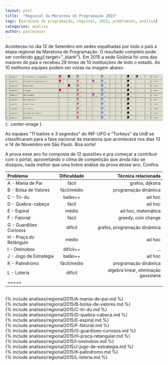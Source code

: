 ```yaml
---
layout: post
title:  "Regional da Maratona de Programação 2015"
tags: [maratona de programação, regional, 2015, problemset, analise]
categories: analise
author: paulocezar
---
```


Aconteceu no dia 12 de Setembro em sedes espalhadas por todo o país a etapa
regional da Maratona de Programação. O resultado completo pode ser conferido
[aqui][resultados-regional-2015]{:target="_blank"}. Em 2015 a sede Goiânia
foi uma das maiores do país e recebeu 29 times de 10 instituições de todo o
estado. As 10 melhores equipes podem ser vistas na imagem abaixo.

![Top 10 - Regional Maratona de Programação 2015 - Sede Goiânia](/_assets/images/gogo-results-2015.png){: .center-image }

As equipes "11 balões e 3 segredos" do INF-UFG e "Turkeys" da UnB se
classificaram para a fase nacional da maratona que acontecerá nos dias
13 e 14 de Novembro em São Paulo. Boa sorte!

A prova esse ano foi composta de 12 questões e pra começar a contribuir com o
portal, aproveitando o clima de competição que ainda não se dissipou, nada
melhor que uma breve análise da prova desse ano. Confira.

| Problema              | Dificuldade   | Técnica relacionada                  |
|:----------------------|:-------------:|-------------------------------------:|
|A - Mania de Par       | fácil         | grafos, dijkstra                     |
|B - Bolsa de Valores   | fácil/médio   | programação dinâmica                 |
|C - Tri-du             | balão++       | ad hoc                               |
|D - Quebra-cabeça      | fácil         | ad hoc                               |
|E - Espiral            | médio         | ad hoc, matemática                   |
|F - Fatorial           | fácil         | greedy, coin change                  |
|G - Guardiões Curiosos | difícil       | grafos, programação dinâmica         |
|H - Praça do Retângulo | médio         | ad hoc                               |
|I - Ominobox           | difícil++     | ...                                  |
|J - Jogo de Estratégia | balão++       | ad hoc                               |
|K - Palíndromo         | fácil/médio   | programação dinâmica                 |
|L - Loteria            | difícil       | algebra linear, eliminação gaussiana |
|=====

<br>
{% include analises/regional2015/A-mania-de-par.md %} <br>
{% include analises/regional2015/B-bolsa-de-valores.md %} <br>
{% include analises/regional2015/C-tri-du.md %} <br>
{% include analises/regional2015/D-quebra-cabeca.md %} <br>
{% include analises/regional2015/E-espiral.md %} <br>
{% include analises/regional2015/F-fatorial.md %} <br>
{% include analises/regional2015/G-guardioes-curiosos.md %} <br>
{% include analises/regional2015/H-praca-retangular.md %} <br>
{% include analises/regional2015/I-ominobox.md %} <br>
{% include analises/regional2015/J-jogo-de-estrategia.md %} <br>
{% include analises/regional2015/K-palindromo.md %} <br>
{% include analises/regional2015/L-loteria.md %}

[resultados-regional-2015]: http://maratona.ime.usp.br/vagas15.html
